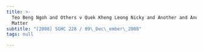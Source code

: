 ```yaml
---
title: >-
  Teo Beng Ngoh and Others v Quek Kheng Leong Nicky and Another and Another
  Matter
subtitle: "[2008] SGHC 228 / 09\_Dec\_ember\_2008"
tags: null

---
```


